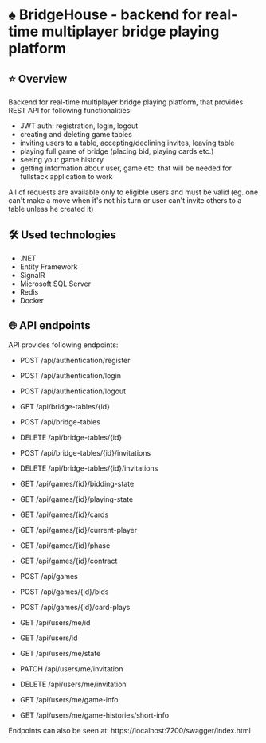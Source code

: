 # :spades: BridgeHouse - backend for real-time multiplayer bridge playing platform

## :star: Overview

Backend for real-time multiplayer bridge playing platform, that provides REST API for following functionalities:
- JWT auth: registration, login, logout
- creating and deleting game tables
- inviting users to a table, accepting/declining invites, leaving table
- playing full game of bridge (placing bid, playing cards etc.)
- seeing your game history
- getting information abour user, game etc. that will be needed for fullstack application to work

All of requests are available only to eligible users and must be valid (eg. one can't make a move when it's not his turn or user can't invite others to a table unless he created it)

## :hammer_and_wrench: Used technologies
- .NET
- Entity Framework
- SignalR
- Microsoft SQL Server
- Redis
- Docker

## :globe_with_meridians: API endpoints

API provides following endpoints:
- POST /api/authentication/register
- POST /api/authentication/login
- POST /api/authentication/logout

- GET /api/bridge-tables/{id}
- POST /api/bridge-tables
- DELETE /api/bridge-tables/{id}
- POST /api/bridge-tables/{id}/invitations
- DELETE /api/bridge-tables/{id}/invitations

- GET /api/games/{id}/bidding-state
- GET /api/games/{id}/playing-state
- GET /api/games/{id}/cards
- GET /api/games/{id}/current-player
- GET /api/games/{id}/phase
- GET /api/games/{id}/contract
- POST /api/games
- POST /api/games/{id}/bids
- POST /api/games/{id}/card-plays

- GET /api/users/me/id
- GET /api/users/id
- GET /api/users/me/state
- PATCH /api/users/me/invitation
- DELETE /api/users/me/invitation
- GET /api/users/me/game-info
- GET /api/users/me/game-histories/short-info

Endpoints can also be seen at: https://localhost:7200/swagger/index.html

